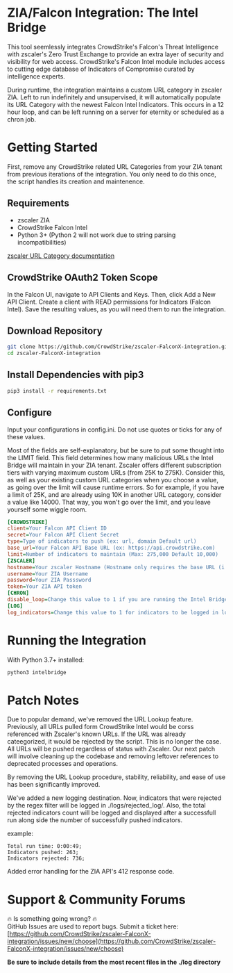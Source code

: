 # ZIA/Falcon Integration: The Intel Bridge

This tool seemlessly integrates CrowdStrike's Falcon's Threat Intelligence with zscaler's Zero Trust Exchange to provide an extra layer of security and visibility for web access. CrowdStrike's Falcon Intel module includes access to  cutting edge database of Indicators of Compromise curated by intelligence experts. 

During runtime, the integration maintains a custom URL category in zscaler ZIA. Left to run indefinitely and unsupervised, it will automatically populate its URL Category with the newest Falcon Intel Indicators. This occurs in a 12 hour loop, and can be left running on a server for eternity or scheduled as a chron job.

# Getting Started
First, remove any CrowdStrike related URL Categories from your ZIA tenant from previous iterations of the integration. You only need to do this once, the script handles its creation and maintenence.
## Requirements
- zscaler ZIA
- CrowdStrike Falcon Intel
- Python 3+ (Python 2 will not work due to string parsing incompatibilities)

[zscaler URL Category documentation](https://help.zscaler.com/zia/adding-custom-url-categories)

## CrowdStrike OAuth2 Token Scope
In the Falcon UI, navigate to API Clients and Keys. Then, click Add a New API Client. Create a client with READ permissions for Indicators (Falcon Intel). Save the resulting values, as you will need them to run the integration.

## Download Repository
```bash
git clone https://github.com/CrowdStrike/zscaler-FalconX-integration.git
cd zscaler-FalconX-integration
```

## Install Dependencies with pip3
```bash
pip3 install -r requirements.txt
```

## Configure
Input your configurations in config.ini. Do not use quotes or ticks for any of these values.

Most of the fields are self-explanatory, but be sure to put some thought into the LIMIT field. This field determines how many malicious URLs the Intel Bridge will maintain in your ZIA tenant. Zscaler offers different subscription tiers with varying maximum custom URLs (from 25K to 275K). Consider this, as well as your existing custom URL categories when you choose a value, as going over the limit will cause runtime errors. So for example, if you have a limit of 25K, and are already using 10K in another URL category, consider a value like 14000. That way, you won't go over the limit, and you leave yourself some wiggle room.


```ini
[CROWDSTRIKE]
client=Your Falcon API Client ID
secret=Your Falcon API Client Secret
type=Type of indicators to push (ex: url, domain Default url)
base_url=Your Falcon API Base URL (ex: https://api.crowdstrike.com)
limit=Number of indicators to maintain (Max: 275,000 Default 10,000)
[ZSCALER]
hostname=Your zscaler Hostname (Hostname only requires the base URL (i.e. https://zsapi.zscalerthree.net))
username=Your ZIA Username
password=Your ZIA Passsword
token=Your ZIA API token
[CHRON]
disable_loop=Change this value to 1 if you are running the Intel Bridge via Chron job. This will force the program to quit after running. (Default 0, looping enabled)
[LOG]
log_indicators=Change this value to 1 for indicators to be logged in logs/data_log as they are deleted and loaded.
```
# Running the Integration
With Python 3.7+ installed:
```bash
python3 intelbridge
```

# Patch Notes

Due to popular demand, we've removed the URL Lookup feature. Previously, all URLs pulled form CrowdStrike Intel would be corss referenced with Zscaler's known URLs. If the URL was already cateegorized, it would be rejected by the script. This is no longer the case. All URLs will be pushed regardless of status with Zscaler. Our next patch will involve cleaning up the codebase and removing leftover references to deprecated processes and operations.

By removing the URL Lookup procedure, stability, reliability, and ease of use has been significantly improved.

We've added a new logging destination. Now, indicators that were rejected by the regex filter will be logged in ./logs/rejected_log/. Also, the total rejected indicators count will be logged and displayed after a successfull run along side the number of successfully pushed indicators.

example: 

```
Total run time: 0:00:49;
Indicators pushed: 263;
Indicators rejected: 736;
```

Added error handling for the ZIA API's 412 response code.


# Support & Community Forums

:fire: Is something going wrong? :fire:<br/>
GitHub Issues are used to report bugs. Submit a ticket here:<br/>
[https://github.com/CrowdStrike/zscaler-FalconX-integration/issues/new/choose](https://github.com/CrowdStrike/zscaler-FalconX-integration/issues/new/choose)

**Be sure to include details from the most recent files in the ./log directory**
